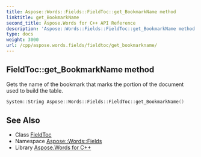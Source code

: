 ```yaml
---
title: Aspose::Words::Fields::FieldToc::get_BookmarkName method
linktitle: get_BookmarkName
second_title: Aspose.Words for C++ API Reference
description: 'Aspose::Words::Fields::FieldToc::get_BookmarkName method. Gets the name of the bookmark that marks the portion of the document used to build the table in C++.'
type: docs
weight: 3000
url: /cpp/aspose.words.fields/fieldtoc/get_bookmarkname/
---
```

## FieldToc::get_BookmarkName method


Gets the name of the bookmark that marks the portion of the document used to build the table.

```cpp
System::String Aspose::Words::Fields::FieldToc::get_BookmarkName()
```

## See Also

* Class [FieldToc](../)
* Namespace [Aspose::Words::Fields](../../)
* Library [Aspose.Words for C++](../../../)
